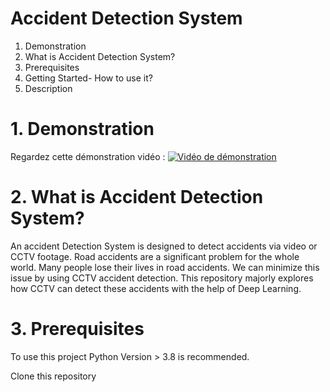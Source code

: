 ﻿# Accident Detection System 
 1. Demonstration
 2. What is Accident Detection System?
 3. Prerequisites
 4. Getting Started- How to use it?
 5. Description


# 1. Demonstration
Regardez cette démonstration vidéo :
[![Vidéo de démonstration](https://img.youtube.com/vi/elPecFUnPg4/0.jpg)](https://www.youtube.com/watch?v=elPecFUnPg4)

# 2. What is Accident Detection System?
An accident Detection System is designed to detect accidents via video or CCTV footage. Road accidents are a significant problem for the whole world. Many people lose their lives in road accidents. We can minimize this issue by using CCTV accident detection. This repository majorly explores how CCTV can detect these accidents with the help of Deep Learning.

# 3. Prerequisites

To use this project Python Version > 3.8 is recommended.

Clone this repository
